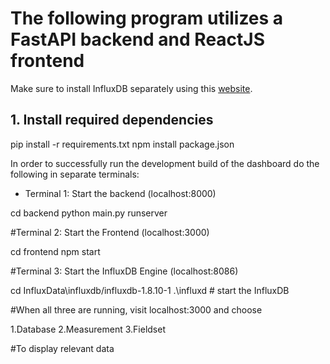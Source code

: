 # The following program utilizes a FastAPI backend and ReactJS frontend
Make sure to install InfluxDB separately using this [website](https://www.influxdata.com/downloads/).

## 1. Install required dependencies
    
pip install -r requirements.txt
npm install package.json

In order to successfully run the development build of the dashboard do the following in separate terminals:

- Terminal 1: Start the backend (localhost:8000)

cd backend
python main.py runserver

#Terminal 2: Start the Frontend (localhost:3000)

cd frontend
npm start

#Terminal 3: Start the InfluxDB Engine (localhost:8086)

cd InfluxData\influxdb/influxdb-1.8.10-1
.\influxd  # start the InfluxDB



#When all three are running, visit localhost:3000 and choose

1.Database
2.Measurement
3.Fieldset

#To display relevant data



